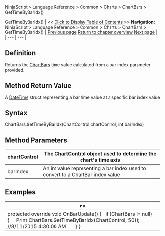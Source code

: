 ﻿
NinjaScript \> Language Reference \> Common \> Charts \> ChartBars \> GetTimeByBarIdx()

GetTimeByBarIdx()
| \<\< [Click to Display Table of Contents](chartbars_gettimebybaridx.md) \>\> **Navigation:**     [NinjaScript](ninjascript-1.md) \> [Language Reference](language_reference_wip-1.md) \> [Common](common-1.md) \> [Charts](chart-1.md) \> [ChartBars](chartbars-1.md) \> GetTimeByBarIdx() | [Previous page](chartbars_getbaridxbyx-1.md) [Return to chapter overview](chartbars-1.md) [Next page](chartbars_panel-1.md) |
| --- | --- |
## Definition
Returns the [ChartBars](chartbars-1.md) time value calculated from a bar index parameter provided.
 
## Method Return Value
A [DateTime](https://msdn.microsoft.com/en-us/library/system.datetime(v=vs.110).aspx) struct representing a bar time value at a specific bar index value
## 
## Syntax
ChartBars.GetTimeByBarIdx(ChartControl chartControl, int barIndex)
## 
## Method Parameters
| chartControl | The [ChartControl](chartcontrol-1.md) object used to determine the chart's time axis |
| --- | --- |
| barIndex | An int value representing a bar index used to convert to a ChartBar index value |

## 
## 
## Examples
| ns |
| --- |
| protected override void OnBarUpdate() {    if (ChartBars !\= null)    {      Print(ChartBars.GetTimeByBarIdx(ChartControl, 50)); //8/11/2015 4:30:00 AM        } } |
